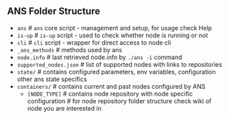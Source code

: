 ## ANS Folder Structure

- `ans`                             # `ans` core script - management and setup, for usage check Help
- `is-up`                           # `is-up` script - used to check whether node is running or not
- `cli`                             # `cli` script - wrapper for direct access to node cli
- `_ans_methods`                    # methods used by ans
- `node.info`                       # last retrieved node.info by `./ans -i` command
- `supported_nodes.json`            # list of supported nodes with links to repositories
- `state/`                          # contains configured parameters, env variables, configuration other ans state specifics
- `containers/`                     # contains current and past nodes configured by ANS
    - `[NODE_TYPE]`                 # contains node repository with node specific configuration
                                    # for node repository folder structure check wiki of node you are interested in
